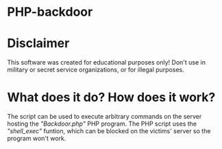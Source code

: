 # PHP-backdoor

# Disclaimer

This software was created for educational purposes only!
Don't use in military or secret service organizations, or for illegal purposes.

# What does it do? How does it work?
The script can be used  to execute arbitrary commands on the server hosting the <i> "Backdoor.php" </i> PHP program.
The PHP script uses the <i> "shell_exec" </i> funtion, which can be blocked on the victims' server so the program won't work.

